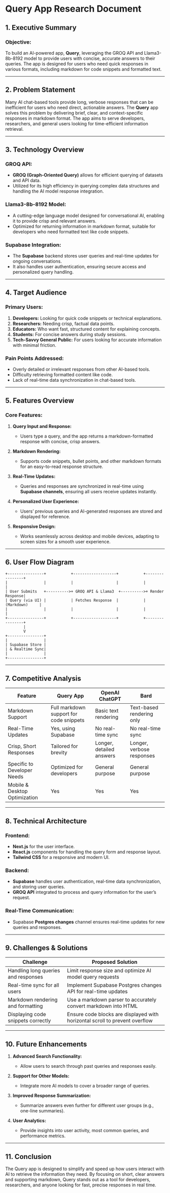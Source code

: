 # **Query App Research Document**

## **1. Executive Summary**

### **Objective:**

To build an AI-powered app, **Query**, leveraging the GROQ API and Llama3-8b-8192 model to provide users with concise, accurate answers to their queries. The app is designed for users who need quick responses in various formats, including markdown for code snippets and formatted text.

---

## **2. Problem Statement**

Many AI chat-based tools provide long, verbose responses that can be inefficient for users who need direct, actionable answers. The **Query** app solves this problem by delivering brief, clear, and context-specific responses in markdown format. The app aims to serve developers, researchers, and general users looking for time-efficient information retrieval.

---

## **3. Technology Overview**

### **GROQ API:**

- **GROQ (Graph-Oriented Query)** allows for efficient querying of datasets and API data.
- Utilized for its high efficiency in querying complex data structures and handling the AI model response integration.

### **Llama3-8b-8192 Model:**

- A cutting-edge language model designed for conversational AI, enabling it to provide crisp and relevant answers.
- Optimized for returning information in markdown format, suitable for developers who need formatted text like code snippets.

### **Supabase Integration:**

- The **Supabase** backend stores user queries and real-time updates for ongoing conversations.
- It also handles user authentication, ensuring secure access and personalized query handling.

---

## **4. Target Audience**

### **Primary Users:**

1. **Developers:** Looking for quick code snippets or technical explanations.
2. **Researchers:** Needing crisp, factual data points.
3. **Educators:** Who want fast, structured content for explaining concepts.
4. **Students:** For concise answers during study sessions.
5. **Tech-Savvy General Public:** For users looking for accurate information with minimal friction.

### **Pain Points Addressed:**

- Overly detailed or irrelevant responses from other AI-based tools.
- Difficulty retrieving formatted content like code.
- Lack of real-time data synchronization in chat-based tools.

---

## **5. Features Overview**

### **Core Features:**

1. **Query Input and Response:**

   - Users type a query, and the app returns a markdown-formatted response with concise, crisp answers.

2. **Markdown Rendering:**

   - Supports code snippets, bullet points, and other markdown formats for an easy-to-read response structure.

3. **Real-Time Updates:**

   - Queries and responses are synchronized in real-time using **Supabase channels**, ensuring all users receive updates instantly.

4. **Personalized User Experience:**

   - Users’ previous queries and AI-generated responses are stored and displayed for reference.

5. **Responsive Design:**
   - Works seamlessly across desktop and mobile devices, adapting to screen sizes for a smooth user experience.

---

## **6. User Flow Diagram**

```
+----------------+           +-------------------+           +----------------+
|                |           |                   |           |                |
| User Submits   +---------->+ GROQ API & Llama3  +---------->+ Render Response|
| Query (via UI) |           | Fetches Response  |           | (Markdown)     |
|                |           |                   |           |                |
+----------------+           +-------------------+           +----------------+
        |
        V
+----------------+
|                |
| Supabase Store |
| & Realtime Sync|
|                |
+----------------+
```

---

## **7. Competitive Analysis**

| **Feature**                   | **Query App**                           | **OpenAI ChatGPT**       | **Bard**                  |
| ----------------------------- | --------------------------------------- | ------------------------ | ------------------------- |
| Markdown Support              | Full markdown support for code snippets | Basic text rendering     | Text-based rendering only |
| Real-Time Updates             | Yes, using Supabase                     | No real-time sync        | No real-time sync         |
| Crisp, Short Responses        | Tailored for brevity                    | Longer, detailed answers | Longer, verbose responses |
| Specific to Developer Needs   | Optimized for developers                | General purpose          | General purpose           |
| Mobile & Desktop Optimization | Yes                                     | Yes                      | Yes                       |

---

## **8. Technical Architecture**

### **Frontend:**

- **Next.js** for the user interface.
- **React.js** components for handling the query form and response layout.
- **Tailwind CSS** for a responsive and modern UI.

### **Backend:**

- **Supabase** handles user authentication, real-time data synchronization, and storing user queries.
- **GROQ API** integrated to process and query information for the user’s request.

### **Real-Time Communication:**

- Supabase **Postgres changes** channel ensures real-time updates for new queries and responses.

---

## **9. Challenges & Solutions**

| **Challenge**                       | **Proposed Solution**                                                       |
| ----------------------------------- | --------------------------------------------------------------------------- |
| Handling long queries and responses | Limit response size and optimize AI model query requests                    |
| Real-time sync for all users        | Implement Supabase Postgres changes API for real-time updates               |
| Markdown rendering and formatting   | Use a markdown parser to accurately convert markdown into HTML              |
| Displaying code snippets correctly  | Ensure code blocks are displayed with horizontal scroll to prevent overflow |

---

## **10. Future Enhancements**

1. **Advanced Search Functionality:**

   - Allow users to search through past queries and responses easily.

2. **Support for Other Models:**

   - Integrate more AI models to cover a broader range of queries.

3. **Improved Response Summarization:**

   - Summarize answers even further for different user groups (e.g., one-line summaries).

4. **User Analytics:**
   - Provide insights into user activity, most common queries, and performance metrics.

---

## **11. Conclusion**

The Query app is designed to simplify and speed up how users interact with AI to retrieve the information they need. By focusing on short, clear answers and supporting markdown, Query stands out as a tool for developers, researchers, and anyone looking for fast, precise responses in real time.
